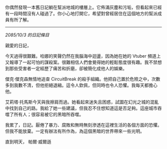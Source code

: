 你偶然發現一本舊日記躺在幫派地城的樓層上。它佈滿灰塵和污垢，但看起來已經有一段時間沒有人碰過了。你小心地打開它，希望對曾經居住在這個地方的幫派成員有所了解。

---

_2085/10/3 的日記條目_

親愛的日記，

今天過得很艱難。哈娜的笑聲仍然在我腦海中迴盪，因為她在她的 Vtuber 頻道上又報導了一起可怕的謀殺案。很難相信人們會覺得她的輕鬆態度很有趣。我不禁想到那些受害者一定經歷了痛苦和折磨，卻被簡化成他人的娛樂。

傑克·傑克森無情地追查 CircuitBreak 的殺手組織。他把自己置於危險之中，次數多到我數不清，但他拒絕退縮。這令人欽佩，但同時也令人恐懼。我每天都擔心他。

艾莉塔·托馬斯今天與我擦肩而過。她看起來迷失且困惑，試圖在幻光之城的混亂中找到自己的路。我給了她一些建議，但我忍不住想知道這是否足夠。這座城市吞噬了所有人；很容易被它的黑暗所吞噬。

我累了，日記。厭倦了暴力、腐敗和無時無刻滲透在這裡生活的各個方面的恐懼。但我不能放棄。一定有辦法有所作為，為這個黑暗的世界帶來一些光明。

直到明天，
帕爾·威爾遜
